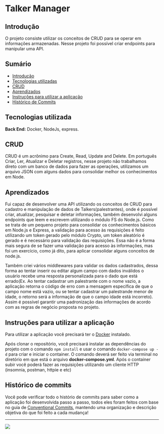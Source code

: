 # Talker Manager

## Introdução

O projeto consiste utilizar os conceitos de CRUD para se operar em informações armazenadas. Nesse projeto foi possível criar endpoints para manipular uma API.

## Sumário

- [Introdução](#introdução)
- [Tecnologias utilizadas](#tecnologias-utilizada)
- [CRUD](#crud)
- [Aprendizados](#Aprendizados)
- [Instruções para utilizar a aplicação](#instruções-para-utilizar-a-aplicação)
- [Histórico de Commits](#histórico-de-commits)

## Tecnologias utilizada

**Back End:** Docker, NodeJs, express.

## CRUD

CRUD é um acrônimo para Create, Read, Update and Delete. Em português Criar, Ler, Atualizar e Deletar registros, nesse projeto não trabalhamos direto com um banco de dados para fazer as operações, utilizamos um arquivo JSON com alguns dados para consolidar melhor os conhecimentos em Node.

## Aprendizados

Fui capaz de desenvolver uma API utilizando os conceitos de CRUD para cadastro e manipulação de dados de Talkers(palestrantes), onde é possível criar, atualizar, pesquisar e deletar informações, também desenvolvi alguns endpoints que leem e escrevem utilizando o módulo FS do Node.js. Como se trata de um pequeno projeto para consolidar os conhecimentos básicos em Node.js e Express, a validação para acesso às requisições é feito utilizando um token gerado pelo módulo Crypto, um token aleatório é gerado e é necessário para validação das requisições. Essa não é a forma mais segura de se fazer uma validação para acesso às informações, mas foi um exercício, como já dito, para aplicar consolidar alguns conceitos de node.js.

Também criei vários middlewares para validar os dados cadastrados, dessa forma ao tentar inserir ou editar algum campo com dados inválidos o usuário recebe uma resposta personalizada para o dado que está errado(Ex. Ao tentar cadastrar um palestrante com o nome vazio, a aplicação retorna o código de erro com a mensagem específica de que o campo nome está vazio, ou se tentar cadastrar um palestrande menor de idade, o retorno será a informação de que o campo idade está incorreto). Assim é possível garantir uma padronização das informações de acordo com as regras de negócio proposta no projeto.

## Instruções para utilizar a aplicação

Para utilizar a aplicação você precisará ter o [Docker](https://docs.docker.com/engine/install/ubuntu/) instalado.

Após clonar o repositório, você precisará instalar as dependências do projeto com o comando `npm install` e usar o comando `docker-compose up -d` para criar e iniciar o container. O comando deverá ser feito via terminal no diretório em que está o arquivo **docker-compose.yml**.
Após o container subir você poderá fazer as requisições utilizando um cliente HTTP (insomnia, postman, httpie e etc)

## Histórico de commits

Você pode verificar todo o histório de commits para saber como a aplicação foi desenvolvida passo a passo, todos eles foram feitos com base no guia de [Conventional Commits](https://www.conventionalcommits.org/en/v1.0.0/), mantendo uma organização e descrição objetiva do que foi feito a cada mudança!
***
  <a href="https://www.linkedin.com/in/isaacalmeidafilho/">
    <img src="https://img.shields.io/badge/LinkedIn-0077B5?style=for-the-badge&logo=linkedin&logoColor=white" />
  </a>
